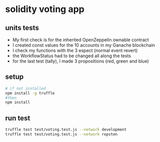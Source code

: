 # solidity voting app

## units tests

- My first check is for the inherited OpenZeppelin ownable contract
- I created const values for the 10 accounts in my Ganache blockchain
- I check my functions with the 3 espect (normal event revert)
- the WorkflowStatus had to be changed all along the tests
- for the last test (tally), I made 3 propositions (red, green and blue)

## setup 

```bash
# if not installed
npm install -g truffle
#then
npm install
```

## run test

```bash
truffle test test/voting.test.js --network development
truffle test test/voting.test.js --network ropsten
```
